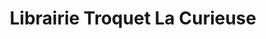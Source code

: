 ---
title: "Librairie Troquet La Curieuse"
url: /arudy/librairie-troquet-la-curieuse/
shop: Bücher
---